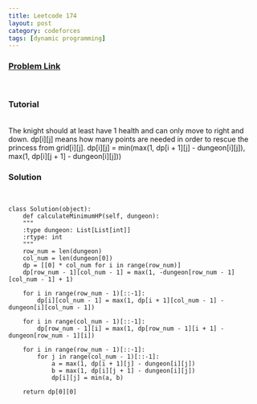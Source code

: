 ```yaml
---
title: Leetcode 174
layout: post
category: codeforces
tags: [dynamic programming]
---
```



### [Problem Link](https://leetcode.com/problems/dungeon-game/)
<br/>

### Tutorial  
<br/>
The knight should at least have 1 health and can only move to right and down.
dp[i][j] means how many points are needed in order to rescue the princess from grid[i][j].
dp[i][j] = min(max(1, dp[i + 1][j] - dungeon[i][j]), max(1, dp[i][j + 1] - dungeon[i][j]))
<br/>


### Solution  
<br/>

	class Solution(object):
	    def calculateMinimumHP(self, dungeon):
		"""
		:type dungeon: List[List[int]]
		:rtype: int
		"""
		row_num = len(dungeon)
		col_num = len(dungeon[0])
		dp = [[0] * col_num for i in range(row_num)]
		dp[row_num - 1][col_num - 1] = max(1, -dungeon[row_num - 1][col_num - 1] + 1)

		for i in range(row_num - 1)[::-1]:
		    dp[i][col_num - 1] = max(1, dp[i + 1][col_num - 1] - dungeon[i][col_num - 1])

		for i in range(col_num - 1)[::-1]:
		    dp[row_num - 1][i] = max(1, dp[row_num - 1][i + 1] - dungeon[row_num - 1][i])
		    
		for i in range(row_num - 1)[::-1]:
		    for j in range(col_num - 1)[::-1]:
		        a = max(1, dp[i + 1][j] - dungeon[i][j])
		        b = max(1, dp[i][j + 1] - dungeon[i][j])
		        dp[i][j] = min(a, b)
		
		return dp[0][0]
